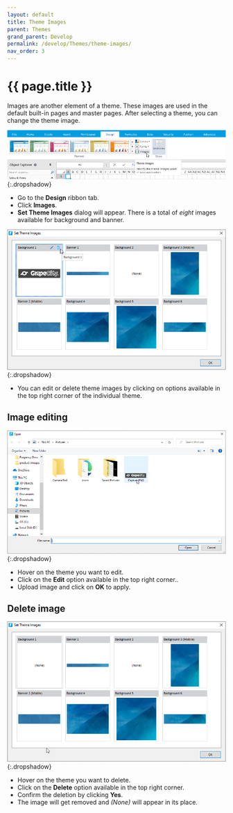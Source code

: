 ```yaml
---
layout: default
title: Theme Images
parent: Themes
grand_parent: Develop
permalink: /develop/Themes/theme-images/
nav_order: 3
---
```


# {{ page.title }}

Images are another element of a theme. These images are used in the default built-in pages and master pages. After selecting a theme, you can change the theme image.

![theme-images](/assets/images/product-images/theme-images.png)
{:.dropshadow}

- Go to the **Design** ribbon tab.
- Click **Images**.
- **Set Theme Images** dialog will appear. There is a total of *eight* images available for background and banner. 

![theme-set-theme-images](/assets/images/product-images/theme-set-theme-images.png)
{:.dropshadow}

- You can edit or delete theme images by clicking on options available in the top right corner of the individual theme. 

## Image editing

![themes-image-edit](/assets/images/product-images/themes-image-edit.png)
{:.dropshadow}

- Hover on the theme you want to edit.
- Click on the **Edit** option available in the top right corner..
- Upload image and click on **OK** to apply.

## Delete image

![themes-image-delete](/assets/images/product-images/themes-image-delete.png)
{:.dropshadow}

- Hover on the theme you want to delete.
- Click on the **Delete** option available in the top right corner.
- Confirm the deletion by clicking **Yes**.
- The image will get removed and *(None)* will appear in its place.

